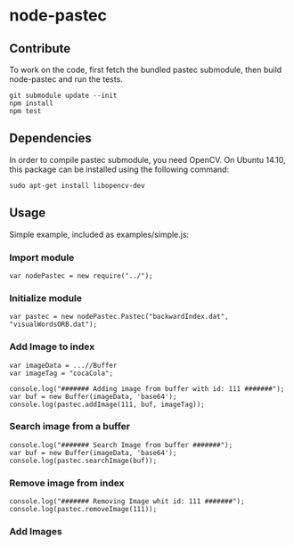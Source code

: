# node-pastec


## Contribute

To work on the code, first fetch the bundled pastec submodule, then build node-pastec and run the tests.

```
git submodule update --init
npm install
npm test
```

## Dependencies

In order to compile pastec submodule, you need OpenCV. On Ubuntu 14.10, this package can be installed using the following command:

```
sudo apt-get install libopencv-dev
```

## Usage

Simple example, included as examples/simple.js:

### Import module

```
var nodePastec = new require("../");
```

### Initialize module

```
var pastec = new nodePastec.Pastec("backwardIndex.dat", "visualWordsORB.dat");
```

### Add Image to index

```
var imageData = ...//Buffer
var imageTag = "cocaCola";

console.log("####### Adding image from buffer with id: 111 #######");
var buf = new Buffer(imageData, 'base64');
console.log(pastec.addImage(111, buf, imageTag));
```

### Search image from a buffer

```
console.log("####### Search Image from buffer #######");
var buf = new Buffer(imageData, 'base64');
console.log(pastec.searchImage(buf));
```

### Remove image from index

```
console.log("####### Removing Image whit id: 111 #######");
console.log(pastec.removeImage(111));
```

### Add Images